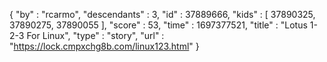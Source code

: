 {
  "by" : "rcarmo",
  "descendants" : 3,
  "id" : 37889666,
  "kids" : [ 37890325, 37890275, 37890055 ],
  "score" : 53,
  "time" : 1697377521,
  "title" : "Lotus 1-2-3 For Linux",
  "type" : "story",
  "url" : "https://lock.cmpxchg8b.com/linux123.html"
}
